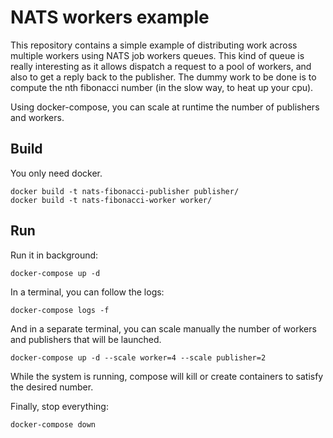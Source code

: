 # NATS workers example
This repository contains a simple example of distributing work across multiple workers using NATS job workers queues.
This kind of queue is really interesting as it allows dispatch a request to a pool of workers, and also to get a reply back to the publisher.
The dummy work to be done is to compute the nth fibonacci number (in the slow way, to heat up your cpu).

Using docker-compose, you can scale at runtime the number of publishers and workers.

## Build
You only need docker.
```
docker build -t nats-fibonacci-publisher publisher/
docker build -t nats-fibonacci-worker worker/
```

## Run
Run it in background:
```
docker-compose up -d
```
In a terminal, you can follow the logs:
```
docker-compose logs -f 
```
And in a separate terminal, you can scale manually the number of workers and publishers that will be launched.
```
docker-compose up -d --scale worker=4 --scale publisher=2
```
While the system is running, compose will kill or create containers to satisfy the desired number.


Finally, stop everything:
```
docker-compose down
```
